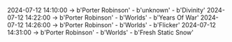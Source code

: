 2024-07-12 14:10:00 -> b'Porter Robinson' - b'unknown' - b'Divinity'
2024-07-12 14:22:00 -> b'Porter Robinson' - b'Worlds' - b'Years Of War'
2024-07-12 14:26:00 -> b'Porter Robinson' - b'Worlds' - b'Flicker'
2024-07-12 14:31:00 -> b'Porter Robinson' - b'Worlds' - b'Fresh Static Snow'
